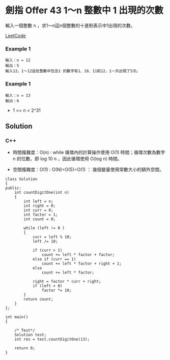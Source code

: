 # 劍指 Offer 43 1～n 整數中 1 出現的次數

輸入一個整數 n ，求1～n這n個整數的十進制表示中1出現的次數。

[LeetCode](https://leetcode-cn.com/problems/1nzheng-shu-zhong-1chu-xian-de-ci-shu-lcof/)

### Example 1
```
輸入：n = 12
輸出：5
輸入12，1～12這些整數中包含1 的數字有1、10、11和12，1一共出現了5次。
```

### Example 1
```
輸入：n = 13
輸出：6
```

* 1 <= n < 2^31


## Solution  

### C++

* 時間複雜度：O(n) : while 循環內的計算操作使用 O(1) 時間；循環次數為數字 n 的位數，即 log 10  n ，因此循環使用 O(log n) 時間。

* 空間複雜度：O(1) : O(N)=O(5)=O(1) ： 幾個變量使用常數大小的額外空間。
```
class Solution
{
public:
    int countDigitOne(int n)
    {
        int left = n;
        int right = 0;
        int curr = 0;
        int factor = 1;
        int count = 0;

        while (left != 0 )
        {
            curr = left % 10;
            left /= 10;

            if (curr > 1)
                count += left * factor + factor;
            else if (curr == 1)
                count += left * factor + right + 1;
            else
                count += left * factor;

            right = factor * curr + right;
            if (left > 0)
                factor *= 10;
        }
        return count;
    }
};

int main()
{

    /* Test*/
    Solution test;
    int res = test.countDigitOne(13);

    return 0;
}

```